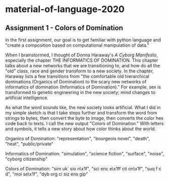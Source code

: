 # material-of-language-2020

## Assignment 1 - Colors of Domination

In the first assignment, our goal is to get familiar with python language and "create a composition based on computational manipulation of data."

When I brainstormed, I thought of Donna Haraway's *A Cyborg Manifesto*, especially the chapter THE INFORMATICS OF DOMINATION. This chapter talks about a new networks that we are transitioning to, and how do all the "old" class, race and gender transform to a new society. In the chapter, Haraway lists a few transitions from "the comfortable old hierarchical dominations (Organics of Domination) to the scary new networks of informatics of domination (Informatics of Domination)." For example, sex is transformed to genetic engineering in the new society; mind changes to artificial intelligence.

As what the word sounds like, the new society looks artificial. What I did in my simple sketch is that I take steps further and transform the word from strings to bytes, then convert the byte to image, then converts the color hex code back to texts. I call the new output "Colors of Domination." With letters and symbols, it tells a new story about how color thinks about the world.


Organics of Domination:   "representation", "bourgeois novel", "death", "heat", "public/private"

Informatics of Domination: "simulation", "science fiction", "surface", "noise", "cyborg citizenship"

Colors of Domination: "sim uk` sio n\x1f", "sci enc e\x1ff cti on\x1f", "suq f c d", "moi  se\x1f", "dyb org ci  siz ens gip"
